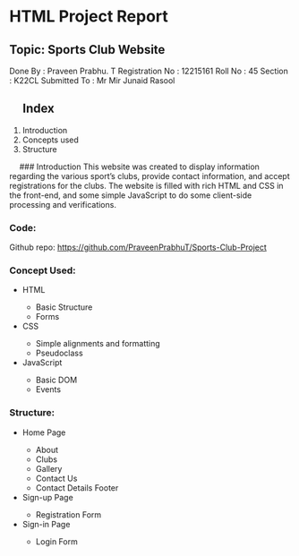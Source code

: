 
# HTML Project Report

## Topic: Sports Club Website

Done By				    : Praveen Prabhu. T
Registration No		    : 12215161
Roll No				    : 45
Section					: K22CL
Submitted To			: Mr Mir Junaid Rasool



<ol>
<h2>Index</h2>
<li>Introduction</li>
<li>Concepts used</li>
<li>Structure</li>
</ol> 
### Introduction
	This website was created to display information regarding the various sport’s clubs, provide contact information, and accept registrations for the clubs. The website is filled with rich HTML and CSS in the front-end, and some simple JavaScript to do some client-side processing and verifications. 



### Code:
Github repo: https://github.com/PraveenPrabhuT/Sports-Club-Project



### Concept Used:

<ul>
<li>HTML</li>
	<ul>
<li>Basic Structure</li>
<li>Forms</li>
		</ul>
<li>CSS</li>
	<ul>
<li>Simple alignments and formatting</li>
<li>Pseudoclass</li>
		</ul>
<li>JavaScript</li>
	<ul>
<li>Basic DOM</li>
<li>Events</li>
		</ul>
</ul>



### Structure:

<ul>
<li>Home Page</li>
<ul>
<li>About</li>
<li>Clubs</li>
<li>Gallery</li>
<li>Contact Us</li>
<li>Contact Details Footer</li>
		</ul>
<li>Sign-up Page</li>
<ul>
<li>Registration Form</li>
		</ul>
<li>Sign-in Page</li>
	<ul>
<li>Login Form</li>
			</ul>
</ul>
